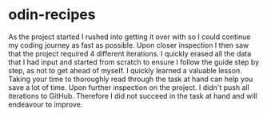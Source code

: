 # odin-recipes

As the project started I rushed into getting it over with so I could continue my 
coding journey as fast as possible.
Upon closer inspection I then saw that the project required 4 different iterations.
I quickly erased all the data that I had input and started from scratch to ensure I 
follow the guide step by step, as not to get ahead of myself.
I quickly learned a valuable lesson. Taking your time to thoroughly read through the
task at hand can help you save a lot of time.
Upon further inspection on the project. I didn't push all iterations to GitHub.
Therefore I did not succeed in the task at hand and will endeavour to improve.